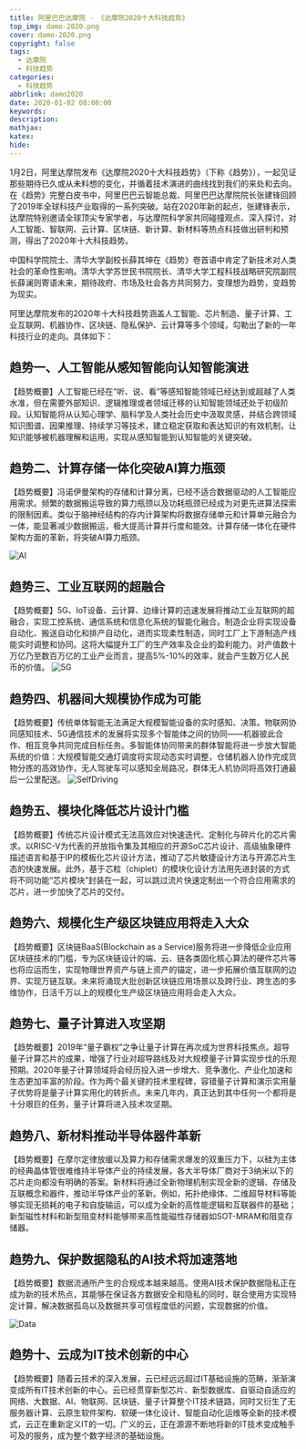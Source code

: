 ```yaml
---
title: 阿里巴巴达摩院 - 《达摩院2020十大科技趋势》
top_img: damo-2020.png
cover: damo-2020.png
copyright: false
tags:
  - 达摩院
  - 科技趋势
categories:
  - 科技趋势
abbrlink: damo2020
date: 2020-01-02 08:00:00
keywords:
description:
mathjax:
katex:
hide:
---
```



1月2日，阿里达摩院发布《达摩院2020十大科技趋势》（下称《趋势》），一起见证那些期待已久或从未料想的变化，并循着技术演进的曲线找到我们的来处和去向。
在《趋势》完整白皮书中，阿里巴巴云智能总裁、阿里巴巴达摩院院长张建锋回顾了2019年全球科技产业取得的一系列突破。站在2020年新的起点，张建锋表示，达摩院特别邀请全球顶尖专家学者，与达摩院科学家共同碰撞观点、深入探讨，对人工智能、智联网、云计算、区块链、新计算、新材料等热点科技做出研判和预测，得出了2020年十大科技趋势。

中国科学院院士、清华大学副校长薛其坤在《趋势》卷首语中肯定了新技术对人类社会的革命性影响。清华大学苏世民书院院长、清华大学工程科技战略研究院副院长薛澜则寄语未来，期待政府、市场及社会各方共同努力，变理想为趋势，变趋势为现实。

阿里达摩院发布的2020年十大科技趋势涵盖人工智能、芯片制造、量子计算、工业互联网、机器协作、区块链、隐私保护、云计算等多个领域，勾勒出了新的一年科技行业的走向。具体如下：

## 趋势一、人工智能从感知智能向认知智能演进

【趋势概要】人工智能已经在“听、说、看”等感知智能领域已经达到或超越了人类水准，但在需要外部知识、逻辑推理或者领域迁移的认知智能领域还处于初级阶段。认知智能将从认知心理学、脑科学及人类社会历史中汲取灵感，并结合跨领域知识图谱、因果推理、持续学习等技术，建立稳定获取和表达知识的有效机制，让知识能够被机器理解和运用，实现从感知智能到认知智能的关键突破。

## 趋势二、计算存储一体化突破AI算力瓶颈

【趋势概要】冯诺伊曼架构的存储和计算分离，已经不适合数据驱动的人工智能应用需求。频繁的数据搬运导致的算力瓶颈以及功耗瓶颈已经成为对更先进算法探索的限制因素。类似于脑神经结构的存内计算架构将数据存储单元和计算单元融合为一体，能显著减少数据搬运，极大提高计算并行度和能效。计算存储一体化在硬件架构方面的革新，将突破AI算力瓶颈。


![AI](Snipaste09-10-03.png)

## 趋势三、工业互联网的超融合

【趋势概要】5G、IoT设备、云计算、边缘计算的迅速发展将推动工业互联网的超融合，实现工控系统、通信系统和信息化系统的智能化融合。制造企业将实现设备自动化、搬送自动化和排产自动化，进而实现柔性制造，同时工厂上下游制造产线能实时调整和协同。这将大幅提升工厂的生产效率及企业的盈利能力。对产值数十万亿乃至数百万亿的工业产业而言，提高5%-10%的效率，就会产生数万亿人民币的价值。
![5G](Snipaste09-10-53.png)

## 趋势四、机器间大规模协作成为可能

【趋势概要】传统单体智能无法满足大规模智能设备的实时感知、决策。物联网协同感知技术、5G通信技术的发展将实现多个智能体之间的协同——机器彼此合作、相互竞争共同完成目标任务。多智能体协同带来的群体智能将进一步放大智能系统的价值：大规模智能交通灯调度将实现动态实时调整，仓储机器人协作完成货物分拣的高效协作，无人驾驶车可以感知全局路况，群体无人机协同将高效打通最后一公里配送。
![SelfDriving](Snipaste09-11-19.png)

## 趋势五、模块化降低芯片设计门槛

【趋势概要】传统芯片设计模式无法高效应对快速迭代、定制化与碎片化的芯片需求。以RISC-V为代表的开放指令集及其相应的开源SoC芯片设计、高级抽象硬件描述语言和基于IP的模板化芯片设计方法，推动了芯片敏捷设计方法与开源芯片生态的快速发展。此外，基于芯粒（chiplet）的模块化设计方法用先进封装的方式将不同功能“芯片模块”封装在一起，可以跳过流片快速定制出一个符合应用需求的芯片，进一步加快了芯片的交付。

## 趋势六、规模化生产级区块链应用将走入大众

【趋势概要】区块链BaaS(Blockchain as a Service)服务将进一步降低企业应用区块链技术的门槛，专为区块链设计的端、云、链各类固化核心算法的硬件芯片等也将应运而生，实现物理世界资产与链上资产的锚定，进一步拓展价值互联网的边界、实现万链互联。未来将涌现大批创新区块链应用场景以及跨行业、跨生态的多维协作，日活千万以上的规模化生产级区块链应用将会走入大众。

## 趋势七、量子计算进入攻坚期

【趋势概要】2019年“量子霸权”之争让量子计算在再次成为世界科技焦点。超导量子计算芯片的成果，增强了行业对超导路线及对大规模量子计算实现步伐的乐观预期。2020年量子计算领域将会经历投入进一步增大、竞争激化、产业化加速和生态更加丰富的阶段。作为两个最关键的技术里程碑，容错量子计算和演示实用量子优势将是量子计算实用化的转折点。未来几年内，真正达到其中任何一个都将是十分艰巨的任务，量子计算将进入技术攻坚期。

## 趋势八、新材料推动半导体器件革新

【趋势概要】在摩尔定律放缓以及算力和存储需求爆发的双重压力下，以硅为主体的经典晶体管很难维持半导体产业的持续发展，各大半导体厂商对于3纳米以下的芯片走向都没有明确的答案。新材料将通过全新物理机制实现全新的逻辑、存储及互联概念和器件，推动半导体产业的革新。例如，拓扑绝缘体、二维超导材料等能够实现无损耗的电子和自旋输运，可以成为全新的高性能逻辑和互联器件的基础；新型磁性材料和新型阻变材料能够带来高性能磁性存储器如SOT-MRAM和阻变存储器。

## 趋势九、保护数据隐私的AI技术将加速落地

【趋势概要】数据流通所产生的合规成本越来越高。使用AI技术保护数据隐私正在成为新的技术热点，其能够在保证各方数据安全和隐私的同时，联合使用方实现特定计算，解决数据孤岛以及数据共享可信程度低的问题，实现数据的价值。

![Data](Snipaste09-11-43.png)

## 趋势十、云成为IT技术创新的中心

【趋势概要】随着云技术的深入发展，云已经远远超过IT基础设施的范畴，渐渐演变成所有IT技术创新的中心。云已经贯穿新型芯片、新型数据库、自驱动自适应的网络、大数据、AI、物联网、区块链、量子计算整个IT技术链路，同时又衍生了无服务器计算、云原生软件架构、软硬一体化设计、智能自动化运维等全新的技术模式，云正在重新定义IT的一切。广义的云，正在源源不断地将新的IT技术变成触手可及的服务，成为整个数字经济的基础设施。
